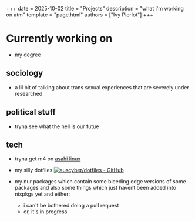 +++
date = 2025-10-02
title = "Projects"
description = "what i'm working on atm"
template = "page.html"
authors = ["Ivy Pierlot"]
+++


# Currently working on
- my degree


## sociology
- a lil bit of talking about trans sexual experiences that are severely under researched

## political stuff
- tryna see what the hell is our futue


## tech
- tryna get m4 on [asahi linux](https://asahilinux.org)

- my silly dotfiles 
[![auscyber/dotfiles - GitHub](https://gh-card.dev/repos/auscyber/dotfiles.svg)](https://github.com/auscyber/dotfiles)

- my nur packages which contain some bleeding edge versions of some packages and also some things which just havent been added into nixpkgs yet and either:
  - i can't be bothered doing a pull request 
  - or, it's in progress